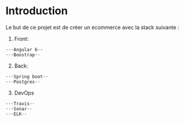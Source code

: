 # Introduction 
Le but de ce projet est de créer un ecommerce avec la stack suivante : 
  1. Front: 
  
    ⋅⋅⋅Angular 6⋅⋅
    ⋅⋅⋅Boostrap⋅⋅
    
  2. Back:  
  
    ⋅⋅⋅Spring boot⋅⋅
    ⋅⋅⋅Postgres⋅⋅
    
  3. DevOps  
  
    ⋅⋅⋅Travis⋅⋅ 
    ⋅⋅⋅Sonar⋅⋅ 
    ⋅⋅⋅ELK⋅⋅
